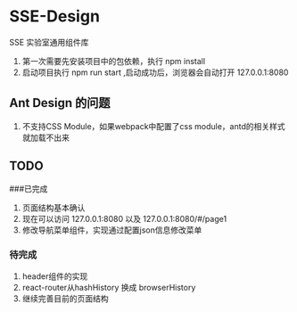 # SSE-Design
SSE 实验室通用组件库

1. 第一次需要先安装项目中的包依赖，执行 npm install
2. 启动项目执行 npm run start ,启动成功后，浏览器会自动打开 127.0.0.1:8080


## Ant Design 的问题
1. 不支持CSS Module，如果webpack中配置了css module，antd的相关样式就加载不出来


## TODO
###已完成
1. 页面结构基本确认
2. 现在可以访问 127.0.0.1:8080  以及 127.0.0.1:8080/#/page1
3. 修改导航菜单组件，实现通过配置json信息修改菜单

### 待完成
1. header组件的实现
2. react-router从hashHistory 换成 browserHistory
3. 继续完善目前的页面结构
